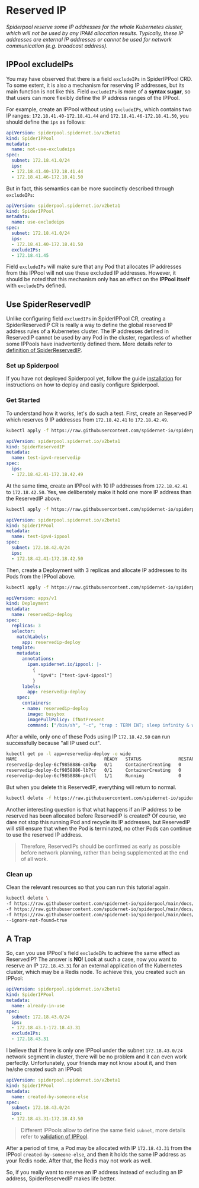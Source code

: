 # Reserved IP

*Spiderpool reserve some IP addresses for the whole Kubernetes cluster, which will not be used by any IPAM allocation results. Typically, these IP addresses are external IP addresses or cannot be used for network communication (e.g. broadcast address).*

## IPPool excludeIPs

You may have observed that there is a field `excludeIPs` in SpiderIPPool CRD. To some extent, it is also a mechanism for reserving IP addresses, but its main function is not like this. Field `excludeIPs` is more of a **syntax sugar**, so that users can more flexibly define the IP address ranges of the IPPool.

For example, create an IPPool without using `excludeIPs`, which contains two IP ranges: `172.18.41.40-172.18.41.44` and `172.18.41.46-172.18.41.50`, you should define the `ips` as follows:

```yaml
apiVersion: spiderpool.spidernet.io/v2beta1
kind: SpiderIPPool
metadata:
  name: not-use-excludeips
spec:
  subnet: 172.18.41.0/24
  ips:
  - 172.18.41.40-172.18.41.44
  - 172.18.41.46-172.18.41.50
```

But in fact, this semantics can be more succinctly described through `excludeIPs`:

```yaml
apiVersion: spiderpool.spidernet.io/v2beta1
kind: SpiderIPPool
metadata:
  name: use-excludeips
spec:
  subnet: 172.18.41.0/24
  ips:
  - 172.18.41.40-172.18.41.50
  excludeIPs:
  - 172.18.41.45
```

Field `excludeIPs` will make sure that any Pod that allocates IP addresses from this IPPool will not use these excluded IP addresses. However, it should be noted that this mechanism only has an effect on the **IPPool itself** with `excludeIPs` defined.

## Use SpiderReservedIP

Unlike configuring field `excluedIPs` in SpiderIPPool CR, creating a SpiderReservedIP CR is really a way to define the global reserved IP address rules of a Kubernetes cluster. The IP addresses defined in ReservedIP cannot be used by any Pod in the cluster, regardless of whether some IPPools have inadvertently defined them. More details refer to [definition of SpiderReservedIP](https://github.com/spidernet-io/spiderpool/blob/main/docs/concepts/spiderreservedip.md).

### Set up Spiderpool

If you have not deployed Spiderpool yet, follow the guide [installation](https://github.com/spidernet-io/spiderpool/blob/main/docs/usage/install.md) for instructions on how to deploy and easily configure Spiderpool.

### Get Started

To understand how it works, let's do such a test. First, create an ReservedIP which reserves 9 IP addresses from `172.18.42.41` to `172.18.42.49`.

```bash
kubectl apply -f https://raw.githubusercontent.com/spidernet-io/spiderpool/main/docs/example/reserved-ip/test-ipv4-reservedip.yaml
```

```yaml
apiVersion: spiderpool.spidernet.io/v2beta1
kind: SpiderReservedIP
metadata:
  name: test-ipv4-reservedip
spec:
  ips:
  - 172.18.42.41-172.18.42.49
```

At the same time, create an IPPool with 10 IP addresses from `172.18.42.41` to `172.18.42.50`. Yes, we deliberately make it hold one more IP address than the ReservedIP above.

```bash
kubectl apply -f https://raw.githubusercontent.com/spidernet-io/spiderpool/main/docs/example/reserved-ip/test-ipv4-ippool.yaml
```

```yaml
apiVersion: spiderpool.spidernet.io/v2beta1
kind: SpiderIPPool
metadata:
  name: test-ipv4-ippool
spec:
  subnet: 172.18.42.0/24
  ips:
  - 172.18.42.41-172.18.42.50
```

Then, create a Deployment with 3 replicas and allocate IP addresses to its Pods from the IPPool above.

```bash
kubectl apply -f https://raw.githubusercontent.com/spidernet-io/spiderpool/main/docs/example/reserved-ip/reservedip-deploy.yaml
```

```yaml
apiVersion: apps/v1
kind: Deployment
metadata:
  name: reservedip-deploy
spec:
  replicas: 3
  selector:
    matchLabels:
      app: reservedip-deploy
  template:
    metadata:
      annotations:
        ipam.spidernet.io/ippool: |-
          {
            "ipv4": ["test-ipv4-ippool"]
          }
      labels:
        app: reservedip-deploy
    spec:
      containers:
      - name: reservedip-deploy
        image: busybox
        imagePullPolicy: IfNotPresent
        command: ["/bin/sh", "-c", "trap : TERM INT; sleep infinity & wait"]
```

After a while, only one of these Pods using IP `172.18.42.50` can run successfully because "all IP used out".

```bash
kubectl get po -l app=reservedip-deploy -o wide
NAME                                 READY   STATUS              RESTARTS   AGE   IP             NODE            
reservedip-deploy-6cf9858886-cm7bp   0/1     ContainerCreating   0          35s   <none>         spider-worker
reservedip-deploy-6cf9858886-lb7cr   0/1     ContainerCreating   0          35s   <none>         spider-worker
reservedip-deploy-6cf9858886-pkcfl   1/1     Running             0          35s   172.18.42.50   spider-worker
```

But when you delete this ReservedIP, everything will return to normal.

```bash
kubectl delete -f https://raw.githubusercontent.com/spidernet-io/spiderpool/main/docs/example/reserved-ip/test-ipv4-reservedip.yaml
```

Another interesting question is that what happens if an IP address to be reserved has been allocated before ReservedIP is created? Of course, we dare not stop this running Pod and recycle its IP addresses, but ReservedIP will still ensure that when the Pod is terminated, no other Pods can continue to use the reserved IP address.

> Therefore, ReservedIPs should be confirmed as early as possible before network planning, rather than being supplemented at the end of all work.

### Clean up

Clean the relevant resources so that you can run this tutorial again.

```bash
kubectl delete \
-f https://raw.githubusercontent.com/spidernet-io/spiderpool/main/docs/example/reserved-ip/test-ipv4-reservedip.yaml \
-f https://raw.githubusercontent.com/spidernet-io/spiderpool/main/docs/example/reserved-ip/test-ipv4-ippool.yaml \
-f https://raw.githubusercontent.com/spidernet-io/spiderpool/main/docs/example/reserved-ip/reservedip-deploy.yaml \
--ignore-not-found=true
```

## A Trap

So, can you use IPPool's field `excludeIPs` to achieve the same effect as ReservedIP? The answer is **NO**! Look at such a case, now you want to reserve an IP `172.18.43.31` for an external application of the Kubernetes cluster, which may be a Redis node. To achieve this, you created such an IPPool:

```yaml
apiVersion: spiderpool.spidernet.io/v2beta1
kind: SpiderIPPool
metadata:
  name: already-in-use
spec:
  subnet: 172.18.43.0/24
  ips:
  - 172.18.43.1-172.18.43.31
  excludeIPs:
  - 172.18.43.31
```

I believe that if there is only one IPPool under the subnet `172.18.43.0/24` network segment in cluster, there will be no problem and it can even work perfectly. Unfortunately, your friends may not know about it, and then he/she created such an IPPool:

```yaml
apiVersion: spiderpool.spidernet.io/v2beta1
kind: SpiderIPPool
metadata:
  name: created-by-someone-else
spec:
  subnet: 172.18.43.0/24
  ips:
  - 172.18.43.31-172.18.43.50
```

> Different IPPools allow to define the same field `subnet`, more details refer to [validation of IPPool](TODO).

After a period of time, a Pod may be allocated with IP `172.18.43.31` from the IPPool `created-by-someone-else`, and then it holds the same IP address as your Redis node. After that, the Redis may not work as well.

So, if you really want to reserve an IP address instead of excluding an IP address, SpiderReservedIP makes life better.

